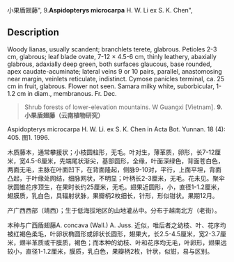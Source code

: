 小果盾翅藤",
9.**Aspidopterys microcarpa** H. W. Li ex S. K. Chen",

## Description
Woody lianas, usually scandent; branchlets terete, glabrous. Petioles 2-3 cm, glabrous; leaf blade ovate, 7-12 × 4.5-6 cm, thinly leathery, abaxially glabrous, adaxially deep green, both surfaces glaucous, base rounded, apex caudate-acuminate; lateral veins 9 or 10 pairs, parallel, anastomosing near margin, veinlets reticulate, indistinct. Cymose panicles terminal, ca. 25 cm in fruit, glabrous. Flower not seen. Samara milky white, suborbicular, 1-1.2 cm in diam., membranous. Fr. Dec.

> Shrub forests of lower-elevation mountains. W Guangxi [Vietnam].
**9.小果盾翅藤（云南植物研究）**

Aspidopterys microcarpa H. W. Li. ex S. K. Chen in Acta Bot. Yunnan. 18 (4): 405. 图1. 1996.

木质藤本，通常攀援状；小枝圆柱形，无毛。叶对生，薄革质，卵形，长7-12厘米，宽4.5-6厘米，先端尾状渐尖，基部圆形，全缘，叶面深绿色，背面苍白色，两面无毛，主脉在叶面凹下，在背面隆起，侧脉9-10对，平行，上面平坦，背面凸起，于叶缘处网结，细脉网状，不明显；叶柄长2-3厘米，无毛。花未见。聚伞状圆锥花序顶生，在果时长约25厘米，无毛。翅果近圆形，小，直径1-1.2厘米，翅膜质，乳白色，具辐射状脉，果瓣柄2枚细长，针形，形似钳状。果期12月。

产广西西部（靖西）；生于低海拔地区的山地灌丛中。分布于越南北方（老街）。

本种与广西盾翅藤A. concava (Wall.) A. Juss. 近似，唯后者之幼枝、叶、花序均被红褐色柔毛，叶卵状椭圆形或卵状长圆形，翅果大，长2.5-4.5厘米，宽2-3.7厘米，翅半革质或干膜质，褐色；而本种的幼枝、叶和花序均无毛，叶卵形，翅果远较小，直径1-1.2厘米，膜质，乳白色，果瓣柄2枚，针状，似钳，易与区别。
